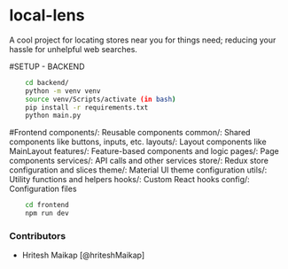 # local-lens
A cool project for locating stores near you for things need; reducing your hassle for unhelpful web searches. 

#SETUP - BACKEND
```bash
    cd backend/
    python -m venv venv
    source venv/Scripts/activate (in bash)
    pip install -r requirements.txt
    python main.py
```

#Frontend
components/: Reusable components
common/: Shared components like buttons, inputs, etc.
layouts/: Layout components like MainLayout
features/: Feature-based components and logic
pages/: Page components
services/: API calls and other services
store/: Redux store configuration and slices
theme/: Material UI theme configuration
utils/: Utility functions and helpers
hooks/: Custom React hooks
config/: Configuration files

```bash
    cd frontend
    npm run dev
```

### Contributors
* Hritesh Maikap [@hriteshMaikap]
